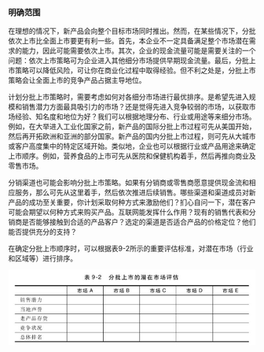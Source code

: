 ### 明确范围

在理想的情况下，新产品会向整个目标市场同时推出。然而，在某些情况下，分批依次上市比全面上市要更有利一些。首先，本企业不一定具备满足整个市场潜在需求的能力，因此可能需要依次上市。其次，企业的现金流量可能是需要关注的一个问题：依次上市策略可为企业进入其他细分市场提供早期现金流量。最后，分批上市策略可以降低风险，可让你在商业化过程中取得经验。但不利之处是，分批上市策略会让全面上市的竞争产品占据主导地位。

计划分批上市策略时，需要考虑如何对各细分市场进行最优排序。是希望先进入规模和销售潜力方面最具吸引力的市场？还是觉得先进入竞争较弱的市场，以获取市场经验、知名度和地位为好？我们可以根据地理分布、行业或用途等来细分市场。例如，在大举进入工业化国家之前，新产品的国际分批上市过程可先从美国开始，然后再开拓欧洲和亚洲的部分国家。新产品的国内分批上市过程，则可先从大城市或客户高度集中的特定区域开始。类似地，企业也可以根据行业或产品用途来确定上市顺序。例如，营养食品的上市可先从医院和保健机构着手，然后再推向商业及零售市场。

分销渠道也可能会影响分批上市策略。如果有分销商或零售商愿意提供现金流和相应服务，那么可先从这里着手，然后依次推进后续销售。哪些渠道和渠道成员对新产品的成功至关重要，你计划采取何种方式来激励他们？扪心自问一下，潜在客户可能会期望以何种方式来购买产品。互联网能发挥什么作用？现有的销售代表和分销商是否能够接触到合适的产品客户？选定的渠道是否适合产品的价格定位？他们能否提供充分的支持？

在确定分批上市顺序时，可以根据表9-2所示的重要评估标准，对潜在市场（行业和区域等）进行排序。

![](images/image01279.jpeg)
